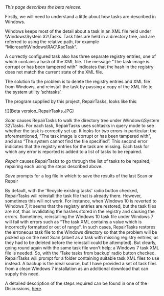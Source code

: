 _This page describes the beta release._

Firstly, we will need to understand a little about how tasks are described in Windows.

Windows keeps most of the detail about a task in an XML file held under \Windows\System 32\Tasks. Task files are held in a directory tree, and are referred to using the relative path, for example “Microsoft\Windows\RAC\RacTask”. 

A correctly configured task also has three separate registry entries, one of which contains a hash of the XML file.  The message "The task image is corrupt or has been tampered with" indicates that the hash in the registry does not match the current state of the XML file.

The solution to the problem is to delete the registry entries and XML file from Windows, and reinstall the task by passing a copy of the XML file to the system utility ‘schtasks’.

The program supplied by this project, RepairTasks, looks like this:

![](Beta version_RepairTasks.JPG)

_Scan_ causes RepairTasks to walk the directory tree under \Windows\System 32\Tasks. For each task, RepairTasks uses schtasks in query mode to see whether the task is correctly set up. It looks for two errors in particular: the aforementioned, "The task image is corrupt or has been tampered with", and also “The system cannot find the file specified”. This second error indicates that the registry entries for the task are missing.  Each task for which any error is reported is added to a list of tasks to be repaired.

_Repair_ causes RepairTasks to go through the list of tasks to be repaired, repairing each using the steps described above.

_Save_ prompts for a log file in which to save the results of the last Scan or Repair

By default, with the 'Recycle existing tasks' radio button checked, RepairTasks will reinstall the task file that is already there. However, sometimes this will not work. For instance, when Windows 10 is reverted to Windows 7, it seems that the registry entries are restored, but the task files are not, thus invalidating the hashes stored in the registry and causing the errors. Sometimes, reinstalling the Windows 10 task file under Windows 7 will fail with errors such as “The task XML contains a value which is incorrectly formatted or out of range".  In such cases, RepairTasks restores the erroneous task file to the Windows directory so that the problem will be picked up on the next Scan (albeit as a task with missing registry entries, as they had to be deleted before the reinstall could be attempted). But clearly, going round again with the same task file won't help; a Windows 7 task XML file is needed. So, with the ‘Take tasks from backup’ radio button checked, RepairTasks will prompt for a folder containing suitable task XML files to use instead. A backup is the ideal source, but I have provided a set of task files from a clean Windows 7 installation as an additional download that can supply this need.

A detailed description of the steps required can be found in one of the Discussions, [here](https://repairtasks.codeplex.com/discussions/644159).

